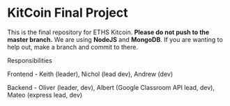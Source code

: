 # KitCoin Final Project

This is the final repository for ETHS Kitcoin. **Please do not push to the master branch.** We are using **NodeJS** and **MongoDB**. If you are wanting to help out, make a branch and commit to there.


Responsibilities

Frontend - Keith (leader), Nichol (lead dev), Andrew (dev)

Backend - Oliver (leader, dev), Albert (Google Classroom API lead, dev), Mateo (express lead, dev)
